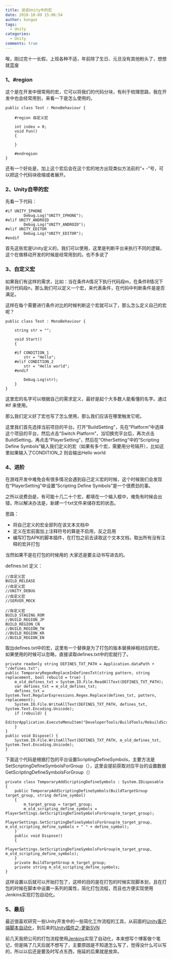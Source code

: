 ```yaml
---
title: 说说Unity中的宏
date: 2018-10-09 15:06:54
author: kongwz
tags:
  - Unity
categories:
  - Unity
comments: true
---
```


唉，刚过完十一长假，上班各种不适，年前除了生日、元旦没有其他盼头了，想想就蓝廋

### 1、#region

这个是在开发中很常用的宏，它可以将我们的代码分块，有利于梳理思路，我在开发中也会经常用到，来看一下是怎么使用的。

```
public class Test : MonoBehaviour {
   
    #region 自定义宏
 
    int index = 0;
    void Fun()
    {
        
    }
 
    #endregion
}
```
还有一个好处是，加上这个宏后会在这个宏的地方出现类似方法前的“+ -”号，可以把这个代码块收缩或者展开。

<!--more-->

### 2、Unity自带的宏

先看一下代码：

```
#if UNITY_IPHONE
        Debug.Log("UNITY_IPHONE");
#elif UNITY_ANDROID
        Debug.Log("UNITY_ANDROID");
#elif UNITY_EDITOR
        Debug.Log("UNITY_EDITOR");
#endif
```

首先这些宏是Unity定义的，我们可以使用，这里是判断平台来执行不同的逻辑，这个在做移动开发的时候是经常用到的。也不多说了

### 3、自定义宏

如果我们有这样的需求，比如：当在条件A情况下执行代码段m，在条件B情况下执行代码段n，那么我们可以定义一个宏，来代表条件，在代码中判断条件是是否满足。

这样在每个需要进行条件对比的时候判断这个宏就可以了，那么怎么定义自己的宏呢？

```
public class Test : MonoBehaviour {
 
    string str = "";  
 
    void Start()
    {
 
    #if CONDITION_1
        str = "Hello";
    #elif CONDITION_2
        str = "Hello world";
    #endif
 
        Debug.Log(str);
    }
}
```

这里宏的名字可以根据自己的需求定义，最好是起个大多数人能看懂的名字。通过 #if 来使用。

那么我们定义好了宏也写了怎么使用，那么我们应该在哪里触发它呢。

这里我们首先选择当前项目的平台。打开“BuildSetting”，先在“Platform”中选择这个项目的平台，然后点击“Switch Platform”，当切换完平台后，再次点击BuildSetting，再点击“PlayerSetting”，然后在“OtherSetting”中的“Scripting Define Symbols”输入我们定义的宏（如果有多个宏，需要用分号隔开），比如这里如果输入了CONDITION_2 则会输出Hello world

### 4、进阶

在游戏开发中难免会有很多情况会遇到自己定义宏的时候，这个时候我们会发现在“PlayerSetting”中设置“Scripting Define Symbols”是一个很费劲的事。

之所以说费劲是，有可能十几二十个宏，都填在一个输入框中，难免有时候会出错，所以解决办法是，新建一个txt文件来储存宏的状态。

思路：
- 将自己定义的宏全部列在该文本文档中
- 定义在宏前面加上注释符号的算是不启用，反之启用
- 编写打包APK的脚本插件，在打包之前去读取这个文本文档，取出所有没有注释的宏并打包


当然如果不是在打包的时候用的 大家还是要主动书写进去的。

defines.txt
定义：
```
//自定义宏
BUILD_RELEASE
//自定义宏
//UNITY_DEBUG
//自定义宏
//SERVER_MOCK

//自定义宏
BUILD_STAGING_ROM
//BUILD_REGION_JP
BUILD_REGION_CN
//BUILD_REGION_TW
//BUILD_REGION_KR
//BUILD_REGION_EN
```

取出defines.txt中的宏，这里有一个替换是为了打包的版本替换掉相对应的宏，如果使用的时候可以忽略，直接读取defines.txt中的宏就行了。

```
private readonly string DEFINES_TXT_PATH = Application.dataPath + "/defines.txt";
public TemporaryRegexReplaceInDefinesTxt(string pattern, string replacement, bool rebuild = true) {
	m_old_defines_txt = System.IO.File.ReadAllText(DEFINES_TXT_PATH);
	var defines_txt = m_old_defines_txt;
	defines_txt = System.Text.RegularExpressions.Regex.Replace(defines_txt, pattern, replacement);
	System.IO.File.WriteAllText(DEFINES_TXT_PATH, defines_txt, System.Text.Encoding.Unicode);
	if (rebuild) {
		EditorApplication.ExecuteMenuItem("DeveloperTools/BuildTools/RebuildScripts/Development");
	}
}
public void Dispose() {
	System.IO.File.WriteAllText(DEFINES_TXT_PATH, m_old_defines_txt, System.Text.Encoding.Unicode);
}
```

下面这个代码是根据打包的平台设置ScriptingDefineSymbols，主要方法是SetScriptingDefineSymbolsForGroup（），这里会提前获取对应平台的设置数据GetScriptingDefineSymbolsForGroup（）


```
private class TemporaryAddScriptingDefineSymbols : System.IDisposable 
{
	public TemporaryAddScriptingDefineSymbols(BuildTargetGroup target_group, string define_symbol) 
	{
		m_target_group = target_group;
		m_old_scripting_define_symbols = PlayerSettings.GetScriptingDefineSymbolsForGroup(m_target_group);
		PlayerSettings.SetScriptingDefineSymbolsForGroup(m_target_group, m_old_scripting_define_symbols + " " + define_symbol);
	}
	public void Dispose() 
	{
		PlayerSettings.SetScriptingDefineSymbolsForGroup(m_target_group, m_old_scripting_define_symbols);
	}
	private BuildTargetGroup m_target_group;
	private string m_old_scripting_define_symbols;
}
```

这样设置以后就可以开始打包了，这样的目的是在打包的时候实现脚本划，且在打包的时候在脚本中设置一系列的属性，简化打包流程，而且也方便实现使用Jenkins实现打包自动化。

### 5、最后

最近很喜欢研究一些Unity开发中的一些简化工作流程的工具，从前面的[Unity客户端脚本自动化](http://kongwz.cn/2018/08/06/Unity%E5%AE%A2%E6%88%B7%E7%AB%AF%E8%84%9A%E6%9C%AC%E8%87%AA%E5%8A%A8%E5%8C%96/)，到后来的[Unity插件之-更新SVN](http://kongwz.cn/2018/08/10/Unity%E6%8F%92%E4%BB%B6%E4%B9%8B-%E6%9B%B4%E6%96%B0SVN/)

前几天我把公司的打包流程使用[Jenkins](https://jenkins.io/)实现了自动化，本来想写个博客做个笔记，但是隔了几天后就不想写了，主要原因是不知道怎么写了，觉得没什么可以写的，所以以后还是要及时写点东西，拖延的后果就是放弃。

